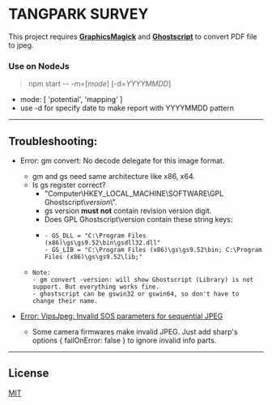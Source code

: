 # TANGPARK SURVEY
This project requires [**GraphicsMagick**](https://sourceforge.net/projects/graphicsmagick/files/graphicsmagick-binaries/1.3.35/) and [**Ghostscript**](https://www.npackd.org/p/com.ghostscript.Ghostscript/9.52) to convert PDF file to jpeg.

### Use on NodeJs

> npm start -- -m=[*mode*] [-d=*YYYYMMDD*]

- mode: [ 'potential', 'mapping' ]
- use -d for specify date to make report with YYYYMMDD pattern

---
## Troubleshooting:
- Error: gm convert: No decode delegate for this image format.
  - gm and gs need same architecture like x86, x64.
  - Is gs register correct?
    - "Computer\HKEY_LOCAL_MACHINE\SOFTWARE\GPL Ghostscript\\*version*\\".
    - gs version **must not** contain revision version digit.
    - Does GPL Ghostscript\version contain these string keys:
    - ```
      - GS_DLL = "C:\Program Files (x86)\gs\gs9.52\bin\gsdll32.dll"
      - GS_LIB = "C:\Program Files (x86)\gs\gs9.52\bin; C:\Program Files (x86)\gs\gs9.52\lib;"
      ```
  - ```
    Note:
    - gm convert -version: will show Ghostscript (Library) is not support. But everything works fine.
    - ghostscript can be gswin32 or gswin64, so don't have to change their name.
    ```

- [Error: VipsJpeg: Invalid SOS parameters for sequential JPEG](https://github.com/lovell/sharp/issues/1578)
  - Some camera firmwares make invalid JPEG. Just add sharp's options { failOnError: false } to ignore invalid info parts. 
---
## License
[MIT](LICENSE)